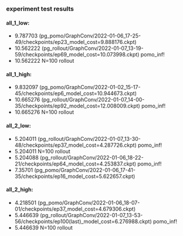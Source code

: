 ### experiment test results

#### all_1_low:
- 9.787703 (pg_pomo/GraphConv/2022-01-06_17-25-49/checkpoints/ep23_model_cost=9.888176.ckpt)
- 10.562222 (pg_rollout/GraphConv/2022-01-07_13-19-59/checkpoints/ep69_model_cost=10.073998.ckpt) pomo_inf!
- 10.562222  N=100 rollout


#### all_1_high:
- 9.832097 (pg_pomo/GraphConv/2022-01-02_15-17-45/checkpoints/ep6_model_cost=10.944673.ckpt)
- 10.665276 (pg_rollout/GraphConv/2022-01-07_14-00-35/checkpoints/ep92_model_cost=12.008009.ckpt) pomo_inf!
- 10.665276  N=100 rollout


#### all_2_low:
- 5.204011 (pg_rollout/GraphConv/2022-01-07_13-30-48/checkpoints/ep37_model_cost=4.287726.ckpt) pomo_inf!
- 5.204011   N=100 rollout
- 5.204088 (pg_rollout/GraphConv/2022-01-06_18-22-21/checkpoints/ep64_model_cost=4.253837.ckpt) pomo_inf!
- 7.35701 (pg_pomo/GraphConv/2022-01-06_17-41-35/checkpoints/ep16_model_cost=5.622657.ckpt)


#### all_2_high:
- 4.218501 (pg_pomo/GraphConv/2022-01-06_18-07-01/checkpoints/ep37_model_cost=4.679306.ckpt)
- 5.446639 (pg_rollout/GraphConv/2022-01-07_13-53-56/checkpoints/ep100(last)_model_cost=6.276988.ckpt) pomo_inf!
- 5.446639  N=100 rollout
